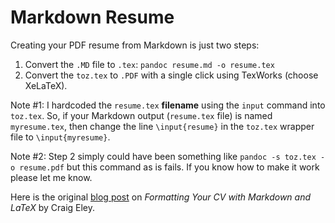 # Markdown Resume

Creating your PDF resume from Markdown is just two steps:

1. Convert the `.MD` file to `.tex`: `pandoc resume.md -o resume.tex`
2. Convert the `toz.tex` to `.PDF` with a single click using TexWorks (choose XeLaTeX).

Note #1: I hardcoded the `resume.tex` **filename** using the `input` command into `toz.tex`. So, if your Markdown output (`resume.tex` file) is named `myresume.tex`, then change the line `\input{resume}` in the `toz.tex` wrapper file to `\input{myresume}`. 

Note #2:  Step 2 simply could have been something like `pandoc -s toz.tex -o resume.pdf` but this command as is fails. If you know how to make it work please let me know.

Here is the original [blog post](http://craigeley.com/09-05-2013/formatting-your-cv-with-markdown-and-latex/)
on *Formatting Your CV with Markdown and LaTeX* by Craig Eley. 

